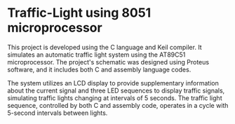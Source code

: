 # Traffic-Light using 8051 microprocessor

This project is developed using the C language and Keil compiler. It simulates an automatic traffic light system using the AT89C51 microprocessor. The project's schematic was designed using Proteus software, and it includes both C and assembly language codes. 

The system utilizes an LCD display to provide supplementary information about the current signal and three LED sequences to display traffic signals, simulating traffic lights changing at intervals of 5 seconds. The traffic light sequence, controlled by both C and assembly code, operates in a cycle with 5-second intervals between lights.
